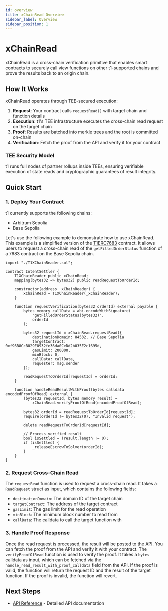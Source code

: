 ```yaml
---
id: overview
title: xChainRead Overview
sidebar_label: Overview
sidebar_position: 1
---
```


# xChainRead

xChainRead is a cross-chain verification primitive that enables smart contracts to securely call view functions on other t1-supported chains and prove the results back to an origin chain.

## How It Works

xChainRead operates through TEE-secured execution:

1. **Request**: Your contract calls `requestRead()` with target chain and function details
2. **Execution**: t1's TEE infrastructure executes the cross-chain read request on the target chain
3. **Proof**: Results are batched into merkle trees and the root is committed on-chain
4. **Verification**: Fetch the proof from the API and verify it for your contract

### TEE Security Model

t1 runs full nodes of partner rollups inside TEEs, ensuring verifiable execution of state reads and cryptographic guarantees of result integrity.

## Quick Start

### 1. Deploy Your Contract

t1 currently supports the following chains:

- Arbitrum Sepolia
- Base Sepolia

Let's use the following example to demonstrate how to use xChainRead. This example is a simplified version of the [T1ERC7683](https://github.com/t1protocol/t1/blob/canary/contracts/src/7683/T1ERC7683.sol) contract. It allows users to request a cross-chain read of the `getFilledOrderStatus` function of a 7683 contract on the Base Sepolia chain.

```solidity
import "./T1XChainReader.sol";

contract IntentSettler {
    T1XChainReader public xChainRead;
    mapping(bytes32 => bytes32) public readRequestToOrderId;

    constructor(address _xChainReader) {
        xChainRead = T1XChainReader(_xChainReader);
    }

    function requestVerification(bytes32 orderId) external payable {
        bytes memory callData = abi.encodeWithSignature(
            "getFilledOrderStatus(bytes32)",
            orderId
        );

        bytes32 requestId = xChainRead.requestRead({
            destinationDomain: 84532, // Base Sepolia
            targetContract: 0xf96B8CcB029E0932fe36da0CeDd2b035E2c1695d,
            gasLimit: 200000,
            minBlock: 0,
            callData: callData,
            requester: msg.sender
        });

        readRequestToOrderId[requestId] = orderId;
    }

    function handleReadResultWithProof(bytes calldata encodedProofOfRead) external {
        (bytes32 requestId, bytes memory result) =
            xChainRead.verifyProofOfRead(encodedProofOfRead);

        bytes32 orderId = readRequestToOrderId[requestId];
        require(orderId != bytes32(0), "Invalid request");

        delete readRequestToOrderId[requestId];

        // Process verified result
        bool isSettled = (result.length != 0);
        if (isSettled) {
            _releaseEscrowToSolver(orderId);
        }
    }
}
```

### 2. Request Cross-Chain Read

The `requestRead` function is used to request a cross-chain read. It takes a `ReadRequest` struct as input, which contains the following fields:

- `destinationDomain`: The domain ID of the target chain
- `targetContract`: The address of the target contract
- `gasLimit`: The gas limit for the read operation
- `minBlock`: The minimum block number to read from
- `callData`: The calldata to call the target function with

### 3. Handle Proof Response

Once the read request is processed, the result will be posted to the [API](../xChainRead/api-reference). You can fetch the proof from the API and verify it with your contract. The `verifyProofOfRead` function is used to verify the proof. It takes a `bytes` calldata as input, which can be fetched via the `handle_read_result_with_proof_calldata` field from the API. If the proof is valid, the function will return the request ID and the result of the target function. If the proof is invalid, the function will revert.

## Next Steps

- [API Reference](../xChainRead/api-reference) - Detailed API documentation
